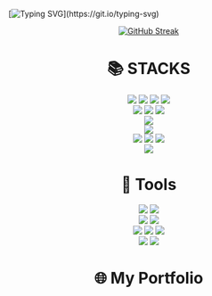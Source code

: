 <!-- ### Hi there 👋 -->

<!--

**sjwoo1999/sjwoo1999** is a ✨ _special_ ✨ repository because its `README.md` (this file) appears on your GitHub profile.

Here are some ideas to get you started:

- 🔭 I’m currently working on ...
- 🌱 I’m currently learning ...
- 👯 I’m looking to collaborate on ...
- 🤔 I’m looking for help with ...
- 💬 Ask me about ...
- 📫 How to reach me: ...
- 😄 Pronouns: ...
- ⚡ Fun fact: ...

-->




[![Typing SVG](https://readme-typing-svg.demolab.com?font=Fira+Code&pause=1000&color=FFBE98&random=false&width=435&lines=Hello%2C+welcome+to+my+Git+repository.)](https://git.io/typing-svg)

<div align="center">
  <a href="https://git.io/streak-stats">
    <img src="https://streak-stats.demolab.com?user=sjwoo1999&theme=dark&hide_border=true&date_format=M%20j%5B%2C%20Y%5D" alt="GitHub Streak" />
  </a>
</div>

<div align="center"><h1>📚 STACKS</h1></div>

<div align="center"> 

  <img src="https://img.shields.io/badge/C-A8B9CC?style=for-the-badge&logo=c%2B%2B&logoColor=white">
  <img src="https://img.shields.io/badge/c++-00599C?style=for-the-badge&logo=c%2B%2B&logoColor=white">
  <img src="https://img.shields.io/badge/python-3776AB?style=for-the-badge&logo=python&logoColor=white">
  <img src="https://img.shields.io/badge/java-007396?style=for-the-badge&logo=java&logoColor=white">  

  <br>
  
  <img src="https://img.shields.io/badge/html5-E34F26?style=for-the-badge&logo=html5&logoColor=white"> 
  <img src="https://img.shields.io/badge/css-1572B6?style=for-the-badge&logo=css3&logoColor=white"> 
  <img src="https://img.shields.io/badge/javascript-F7DF1E?style=for-the-badge&logo=javascript&logoColor=black">

  <br>

  <img src="https://img.shields.io/badge/lua-%232C2D72.svg?style=for-the-badge&logo=lua&logoColor=white">

  <br>
  
  <img src="https://img.shields.io/badge/react-61DAFB?style=for-the-badge&logo=react&logoColor=black"> 

  <br>

  <img src="https://img.shields.io/badge/TypeScript-007ACC?style=for-the-badge&logo=typescript&logoColor=white">
  <img src="https://img.shields.io/badge/node.js-339933?style=for-the-badge&logo=Node.js&logoColor=white">
  <img src="https://img.shields.io/badge/-NestJs-ea2845?style=for-the-badge&logo=nestjs&logoColor=white">
  
  <br>

  <img src="https://img.shields.io/badge/swift-F54A2A?style=for-the-badge&logo=swift&logoColor=white">

  <br>
  
  <div align="center"><h1>🔨 Tools</h1></div>
  
  <img src="https://img.shields.io/badge/github-181717?style=for-the-badge&logo=github&logoColor=white"> 
  <img src="https://img.shields.io/badge/git-F05032?style=for-the-badge&logo=git&logoColor=white">
  
  <br>
 
  <img src="https://img.shields.io/badge/Notion-%23000000.svg?style=for-the-badge&logo=notion&logoColor=white">
  <img src="https://img.shields.io/badge/figma-%23F24E1E.svg?style=for-the-badge&logo=figma&logoColor=white">

  <br>

  <img src="https://img.shields.io/badge/Cloudflare-F38020?style=for-the-badge&logo=Cloudflare&logoColor=white"> 
  <img src="https://img.shields.io/badge/Vercel-000000?style=for-the-badge&logo=Vercel&logoColor=white"> 
  <img src="https://img.shields.io/badge/Xcode-1575F9?style=for-the-badge&logo=Xcode&logoColor=white">

  <br>
  
  <img src="https://img.shields.io/badge/chatGPT-74aa9c?style=for-the-badge&logo=openai&logoColor=white">
  <img src="https://img.shields.io/badge/Claude-8A2BE2?style=for-the-badge">
  
  <div align="center"><h1>🌐 My Portfolio</h1></div>

  <p dir="auto">
    <!--<a href="https://w40owoe3.dora.run/"><img src="https://img.shields.io/badge/Portfolio-000000?style=for-the-badge&logo=About.me&logoColor=white"></a>-->
  </p>

  
</div>
